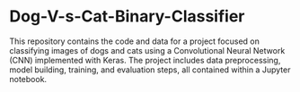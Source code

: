 # Dog-V-s-Cat-Binary-Classifier
This repository contains the code and data for a project focused on classifying images of dogs and cats using a Convolutional Neural Network (CNN) implemented with Keras. The project includes data preprocessing, model building, training, and evaluation steps, all contained within a Jupyter notebook.
